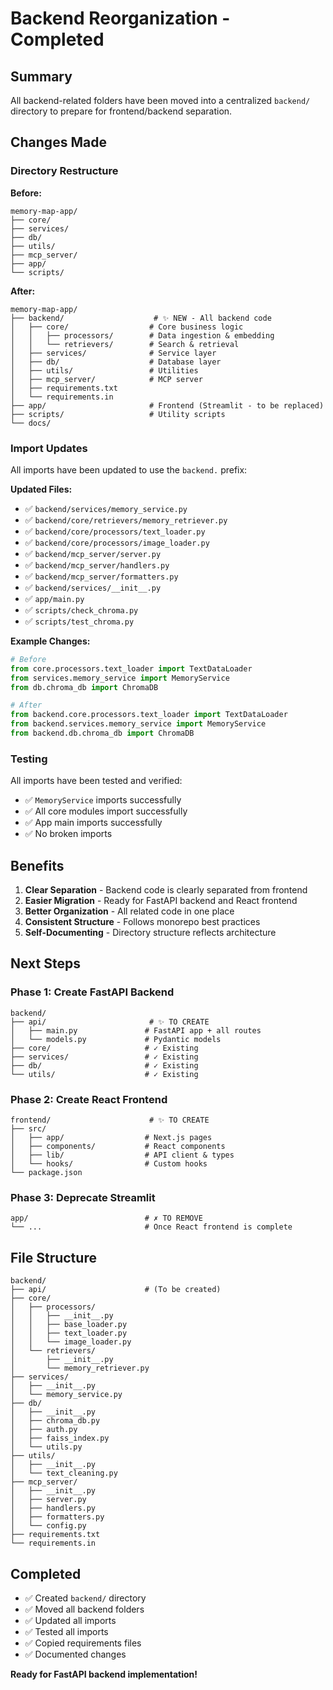 # Backend Reorganization - Completed

## Summary

All backend-related folders have been moved into a centralized `backend/` directory to prepare for frontend/backend separation.

## Changes Made

### Directory Restructure

**Before:**
```
memory-map-app/
├── core/
├── services/
├── db/
├── utils/
├── mcp_server/
├── app/
└── scripts/
```

**After:**
```
memory-map-app/
├── backend/                    # ✨ NEW - All backend code
│   ├── core/                  # Core business logic
│   │   ├── processors/        # Data ingestion & embedding
│   │   └── retrievers/        # Search & retrieval
│   ├── services/              # Service layer
│   ├── db/                    # Database layer
│   ├── utils/                 # Utilities
│   ├── mcp_server/            # MCP server
│   ├── requirements.txt
│   └── requirements.in
├── app/                       # Frontend (Streamlit - to be replaced)
├── scripts/                   # Utility scripts
└── docs/
```

### Import Updates

All imports have been updated to use the `backend.` prefix:

**Updated Files:**
- ✅ `backend/services/memory_service.py`
- ✅ `backend/core/retrievers/memory_retriever.py`
- ✅ `backend/core/processors/text_loader.py`
- ✅ `backend/core/processors/image_loader.py`
- ✅ `backend/mcp_server/server.py`
- ✅ `backend/mcp_server/handlers.py`
- ✅ `backend/mcp_server/formatters.py`
- ✅ `backend/services/__init__.py`
- ✅ `app/main.py`
- ✅ `scripts/check_chroma.py`
- ✅ `scripts/test_chroma.py`

**Example Changes:**
```python
# Before
from core.processors.text_loader import TextDataLoader
from services.memory_service import MemoryService
from db.chroma_db import ChromaDB

# After
from backend.core.processors.text_loader import TextDataLoader
from backend.services.memory_service import MemoryService
from backend.db.chroma_db import ChromaDB
```

### Testing

All imports have been tested and verified:
- ✅ `MemoryService` imports successfully
- ✅ All core modules import successfully
- ✅ App main imports successfully
- ✅ No broken imports

## Benefits

1. **Clear Separation** - Backend code is clearly separated from frontend
2. **Easier Migration** - Ready for FastAPI backend and React frontend
3. **Better Organization** - All related code in one place
4. **Consistent Structure** - Follows monorepo best practices
5. **Self-Documenting** - Directory structure reflects architecture

## Next Steps

### Phase 1: Create FastAPI Backend
```
backend/
├── api/                       # ✨ TO CREATE
│   ├── main.py               # FastAPI app + all routes
│   └── models.py             # Pydantic models
├── core/                     # ✓ Existing
├── services/                 # ✓ Existing
├── db/                       # ✓ Existing
└── utils/                    # ✓ Existing
```

### Phase 2: Create React Frontend
```
frontend/                      # ✨ TO CREATE
├── src/
│   ├── app/                  # Next.js pages
│   ├── components/           # React components
│   ├── lib/                  # API client & types
│   └── hooks/                # Custom hooks
└── package.json
```

### Phase 3: Deprecate Streamlit
```
app/                          # ✗ TO REMOVE
└── ...                       # Once React frontend is complete
```

## File Structure

```
backend/
├── api/                      # (To be created)
├── core/
│   ├── processors/
│   │   ├── __init__.py
│   │   ├── base_loader.py
│   │   ├── text_loader.py
│   │   └── image_loader.py
│   └── retrievers/
│       ├── __init__.py
│       └── memory_retriever.py
├── services/
│   ├── __init__.py
│   └── memory_service.py
├── db/
│   ├── __init__.py
│   ├── chroma_db.py
│   ├── auth.py
│   ├── faiss_index.py
│   └── utils.py
├── utils/
│   ├── __init__.py
│   └── text_cleaning.py
├── mcp_server/
│   ├── __init__.py
│   ├── server.py
│   ├── handlers.py
│   ├── formatters.py
│   └── config.py
├── requirements.txt
└── requirements.in
```

## Completed
- ✅ Created `backend/` directory
- ✅ Moved all backend folders
- ✅ Updated all imports
- ✅ Tested all imports
- ✅ Copied requirements files
- ✅ Documented changes

**Ready for FastAPI backend implementation!**
